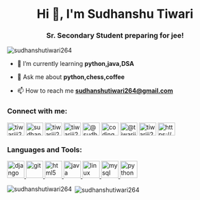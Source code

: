 <h1 align="center">Hi 👋, I'm Sudhanshu Tiwari</h1>
<h3 align="center">Sr. Secondary Student preparing for jee!</h3>

<p align="left"> <img src="https://komarev.com/ghpvc/?username=sudhanshutiwari264" alt="sudhanshutiwari264" /> </p>

- 🌱 I’m currently learning **python,java,DSA**

- 💬 Ask me about **python,chess,coffee**

- 📫 How to reach me **sudhanshutiwari264@gmail.com**

<p align="left">
<h3 align="left">Connect with me:</h3>
<a href="https://dev.to/tiwariji264" target="blank"><img align="center" src="https://cdn.jsdelivr.net/npm/simple-icons@3.0.1/icons/dev-dot-to.svg" alt="tiwariji264" height="30" width="40" /></a>
<a href="https://linkedin.com/in/sudhanshutiwari264" target="blank"><img align="center" src="https://cdn.jsdelivr.net/npm/simple-icons@3.0.1/icons/linkedin.svg" alt="sudhanshutiwari264" height="30" width="40" /></a>
<a href="https://fb.com/tiwariji264" target="blank"><img align="center" src="https://cdn.jsdelivr.net/npm/simple-icons@3.0.1/icons/facebook.svg" alt="tiwariji264" height="30" width="40" /></a>
<a href="https://instagram.com/tiwariji264" target="blank"><img align="center" src="https://cdn.jsdelivr.net/npm/simple-icons@3.0.1/icons/instagram.svg" alt="tiwariji264" height="30" width="40" /></a>
<a href="https://medium.com/@sudhanshutiwari264" target="blank"><img align="center" src="https://cdn.jsdelivr.net/npm/simple-icons@3.0.1/icons/medium.svg" alt="@sudhanshutiwari264" height="30" width="40" /></a>
<a href="https://www.youtube.com/channel/UC9eDh5ByrCT2WinIji5Qyig" target="blank"><img align="center" src="https://cdn.jsdelivr.net/npm/simple-icons@3.0.1/icons/youtube.svg" alt="coding with tiwari" height="30" width="40" /></a>
<a href="https://www.hackerrank.com/tiwariji264" target="blank"><img align="center" src="https://cdn.jsdelivr.net/npm/simple-icons@3.0.1/icons/hackerrank.svg" alt="@tiwariji264" height="30" width="40" /></a>
<a href="https://www.hackerearth.com/tiwariji264" target="blank"><img align="center" src="https://cdn.jsdelivr.net/npm/simple-icons@3.0.1/icons/hackerearth.svg" alt="tiwariji264" height="30" width="40" /></a>
<a href="https://auth.geeksforgeeks.org/user/https://auth.geeksforgeeks.org/user/sudhanshutiwari264/profile" target="blank"><img align="center" src="https://cdn.jsdelivr.net/npm/simple-icons@3.0.1/icons/geeksforgeeks.svg" alt="https://auth.geeksforgeeks.org/user/sudhanshutiwari264/profile" height="30" width="40" /></a>
</p>

<h3 align="left">Languages and Tools:</h3>
<p align="left"> <a href="https://www.djangoproject.com/" target="_blank"> <img src="https://devicons.github.io/devicon/devicon.git/icons/django/django-original.svg" alt="django" width="40" height="40"/> </a> <a href="https://git-scm.com/" target="_blank"> <img src="https://www.vectorlogo.zone/logos/git-scm/git-scm-icon.svg" alt="git" width="40" height="40"/> </a> <a href="https://www.w3.org/html/" target="_blank"> <img src="https://devicons.github.io/devicon/devicon.git/icons/html5/html5-original-wordmark.svg" alt="html5" width="40" height="40"/> </a> <a href="https://www.java.com" target="_blank"> <img src="https://devicons.github.io/devicon/devicon.git/icons/java/java-original-wordmark.svg" alt="java" width="40" height="40"/> </a> <a href="https://www.linux.org/" target="_blank"> <img src="https://devicons.github.io/devicon/devicon.git/icons/linux/linux-original.svg" alt="linux" width="40" height="40"/> </a> <a href="https://www.mysql.com/" target="_blank"> <img src="https://devicons.github.io/devicon/devicon.git/icons/mysql/mysql-original-wordmark.svg" alt="mysql" width="40" height="40"/> </a> <a href="https://www.python.org" target="_blank"> <img src="https://devicons.github.io/devicon/devicon.git/icons/python/python-original.svg" alt="python" width="40" height="40"/> </a> </p>

<p><img align="left" src="https://github-readme-stats.vercel.app/api/top-langs/?username=sudhanshutiwari264&layout=compact" alt="sudhanshutiwari264" /></p>

<p>&nbsp;<img align="center" src="https://github-readme-stats.vercel.app/api?username=sudhanshutiwari264&show_icons=true" alt="sudhanshutiwari264" /></p>

